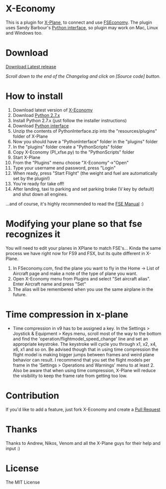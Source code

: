 # X-Economy

This is a plugin for [X-Plane](http://x-plane.com), to connect and use [FSEconomy](http://www.fseconomy.net/).
The plugin uses Sandy Barbour's [Python interface](http://www.xpluginsdk.org/python_interface.htm), so plugin may work on Mac, Linux and Windows too.

# Download
[Download Latest release](https://github.com/ksgy/x-economy/releases)

*Scroll down to the end of the Changelog and click on [Source code] button.*

# How to install

1. Download latest version of [X-Economy](https://github.com/ksgy/x-economy/releases)
2. Download [Python 2.7.x](http://www.python.org/download/releases/)
3. Install Python 2.7.x (just follow the installer instructions)
4. Download [Python interface](http://www.xpluginsdk.org/python_interface.htm)
5. Unzip the contents of PythonInterface.zip into the "resources/plugins" folder of X-Plane
6. Now you should have a "PythonInterface" folder in the "plugins" folder
7. In the "plugins" folder create a "PythonScripts" folder
8. Copy X-Economy (PI_xfse.py) to the "PythonScripts" folder
9. Start X-Plane
10. From the "Plugins" menu choose "X-Economy"->"Open"
11. Type your username and password, press "Login"
12. When ready, press "Start Flight" (the weight and fuel are automatically set by the plugin!)
13. You're ready for take off!
14. After landing, taxi to parking and set parking brake (V key by default) and shut down all engines.

...and of course, it's highly recommended to read the [FSE Manual](https://sites.google.com/site/fseoperationsguide/) :)


# Modifying your plane so that fse recognizes it

You will need to edit your planes in XPlane to match FSE's... Kinda the same process we have right now for FS9 and FSX, but its quite different in X-Plane.

1. In FSeconomy.com, find the plane you want to fly in the Home -> List of Aircraft page and make a note of the type of plane you want.
2. Open X-Economy menu from Plugins and select "Set aircraft alias". Enter Aircraft name and press "Set"
3. The alias will be remembered when you use the same airplane in the future.


# Time compression in x-plane

- Time compression in v9 has to be assigned a key. In the Settings > Joystick & Equipment > Keys menu, scroll most of the way to the bottom and find the 'operation/flightmodel_speed_change' line and set an appropriate keystroke. The keystroke will cycle you through x1, x2, x4, x6, x1 and so on. Be advised though that in using time compression the flight model is making bigger jumps between frames and weird plane behavior can result. I recommend that you set the flight models per frame in the 'Settings > Operations and Warnings' menu to at least 2. Also be aware that when using time compression, X-Plane will reduce the visibility to keep the frame rate from getting too low.


# Contribution

If you'd like to add a feature, just fork X-Economy and create a [Pull Request](https://help.github.com/articles/using-pull-requests)


# Thanks

Thanks to Andrew, Nikos, Venom and all the X-Plane guys for their help and input :)


# License
The MIT License

